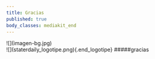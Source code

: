 ```yaml
---
title: Gracias
published: true
body_classes: mediakit_end
---
```


<div markdown="1" class="end_mediakit">
![](imagen-bg.jpg)
</div>
<div class="bg-color"></div>
<div markdown="1" class="end_info">
<div markdown="1" class="end_info-center">
![](staterdaily_logotipe.png){.end_logotipe}
#####gracias
</div>	
</div>	


